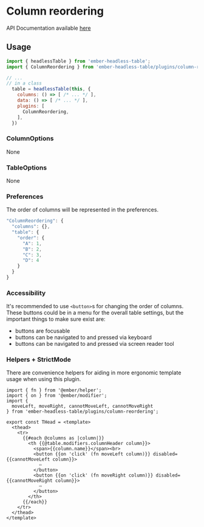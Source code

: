 # Column reordering

API Documentation available [here][api-docs]

[api-docs]: /api/modules/plugins_column_reordering

## Usage

```js
import { headlessTable } from 'ember-headless-table';
import { ColumnReordering } from 'ember-headless-table/plugins/column-reordering';

// ...
// in a class
  table = headlessTable(this, {
    columns: () => [ /* ... */ ],
    data: () => [ /* ... */ ],
    plugins: [
      ColumnReordering,
    ],
  })
```

### ColumnOptions

None

### TableOptions

None

### Preferences

The order of columns will be represented in the preferences.

```js
"ColumnReordering": {
  "columns": {},
  "table": {
    "order": {
      "A": 1,
      "B": 2,
      "C": 3,
      "D": 4
    }
  }
}
```

### Accessibility

It's recommended to use `<button>`s for changing the order of columns.
These buttons could be in a menu for the overall table settings,
but the important things to make sure exist are:

- buttons are focusable
- buttons can be navigated to and pressed via keyboard
- buttons can be navigated to and pressed via screen reader tool

### Helpers + StrictMode

There are convenience helpers for aiding in more ergonomic template usage when using this plugin.

```gjs
import { fn } from '@ember/helper';
import { on } from '@ember/modifier';
import {
  moveLeft, moveRight, cannotMoveLeft, cannotMoveRight
} from 'ember-headless-table/plugins/column-reordering';

export const THead = <template>
  <thead>
    <tr>
      {{#each @columns as |column|}}
        <th {{@table.modifiers.columnHeader column}}>
          <span>{{column.name}}</span><br>
          <button {{on 'click' (fn moveLeft column)}} disabled={{cannotMoveLeft column}}>
            ⇦
          </button>
          <button {{on 'click' (fn moveRight column)}} disabled={{cannotMoveRight column}}>
            ⇨
          </button>
        </th>
      {{/each}}
    </tr>
  </thead>
</template>
```
